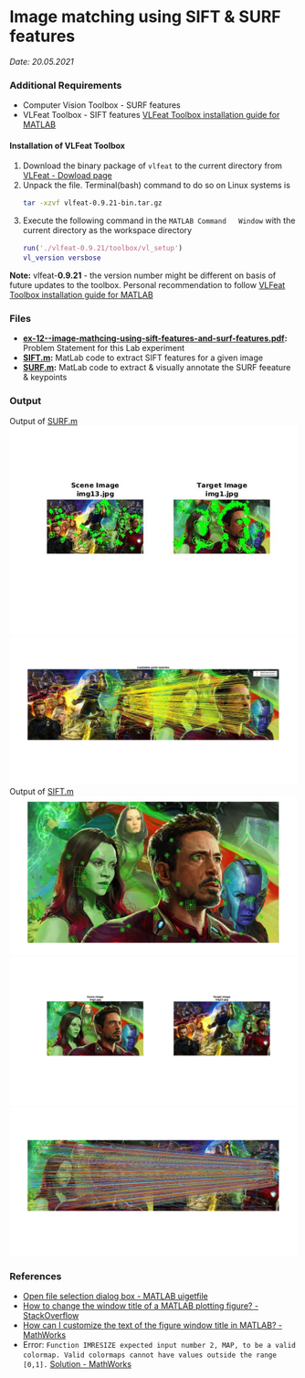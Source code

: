 # Image matching using SIFT & SURF features
*Date: 20.05.2021*

### Additional Requirements
-   Computer Vision Toolbox - SURF features
-   VLFeat Toolbox - SIFT features
    [VLFeat Toolbox installation guide for MATLAB](https://www.vlfeat.org/install-matlab.html)
#### Installation of VLFeat Toolbox
1.  Download the binary package of `vlfeat` to the current directory from [VLFeat - Dowload page](https://www.vlfeat.org/download.html)
1.  Unpack the file.
    Terminal(bash) command to do so on Linux systems is
    ```bash
    tar -xzvf vlfeat-0.9.21-bin.tar.gz
    ```
1.  Execute the following command in the `MATLAB Command   Window` with the current directory as the workspace directory
    ```matlab
    run('./vlfeat-0.9.21/toolbox/vl_setup')
    vl_version versbose
    ```

**Note:** vlfeat-**0.9.21** - the version number might be different on basis of future updates to the toolbox.
Personal recommendation to follow [VLFeat Toolbox installation guide for MATLAB](https://www.vlfeat.org/install-matlab.html)

### Files 
- **[ex-12--image-mathcing-using-sift-features-and-surf-features.pdf](./ex-12--image-mathcing-using-sift-features-and-surf-features.pdf):** Problem Statement for this Lab experiment
- **[SIFT.m](./SIFT.m):** MatLab code to extract SIFT features for a given image
- **[SURF.m](./SURF.m):** MatLab code to extract & visually annotate the SURF feeature & keypoints

### Output
Output of [SURF.m](./SURF.m)
[![output-surf][su.1]][su.1]
[![output-surf-matches][su.2]][su.2]
Output of [SIFT.m](./SIFT.m)
[![output-sift-frames-descriptors][si.1]][si.1]
[![output-sift-selected][si.2]][si.2]
[![output-sift-matches][si.3]][si.3]

### References
- [Open file selection dialog box - MATLAB uigetfile](https://www.mathworks.com/help/matlab/ref/uigetfile.html)
- [How to change the window title of a MATLAB plotting figure? - StackOverflow](https://stackoverflow.com/a/4684383)
- [How can I customize the text of the figure window title in MATLAB? - MathWorks](https://www.mathworks.com/matlabcentral/answers/94968-how-can-i-customize-the-text-of-the-figure-window-title-in-matlab-7-6-r2008a#answer_104320)
- Error: `Function IMRESIZE expected input number 2, MAP, to be a valid colormap. Valid colormaps cannot have values outside the range [0,1].` [Solution - MathWorks](https://uk.mathworks.com/matlabcentral/answers/523708-function-imresize-expected-input-number-2-map-to-be-a-valid-colormap-valid-colormaps-cannot-have#answer_430942)

[su.1]: ./output-surf.jpg
[su.2]: ./output-surf-matches.jpg
[si.1]: ./output-sift-frames-descriptors.jpg
[si.2]: ./output-sift-selected.jpg
[si.3]: ./output-sift-matches.jpg